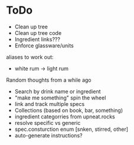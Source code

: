 ToDo
====

* Clean up tree
* Clean up tree code
* Ingredient links???
* Enforce glassware/units

aliases to work out:
* white rum -> light rum

Random thoughts from a while ago
* Search by drink name or ingredient
* "make me something" spin the wheel
* link and track multiple specs
* Collections (based on book, bar, something)
* ingredient categorries from upneat.rocks
* resolve specific vs generic
* spec.consturction enum [snken, stirred, other]
* auto-generate instructions?
